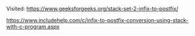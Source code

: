 Visited:
https://www.geeksforgeeks.org/stack-set-2-infix-to-postfix/

https://www.includehelp.com/c/infix-to-postfix-conversion-using-stack-with-c-program.aspx
